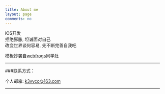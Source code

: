 ```yaml
---
title: About me
layout: page
comments: no
---
```


iOS开发  
拒绝膨胀, 坦诚面对自己  
改变世界谈何容易, 先不断完善自我吧  

模板抄袭自[webfrogs](http://webfrogs.me)同学处

----

###联系方式：        

个人邮箱: [k3vvcc@163.com](mailto:k3vvcc@163.com)     

----